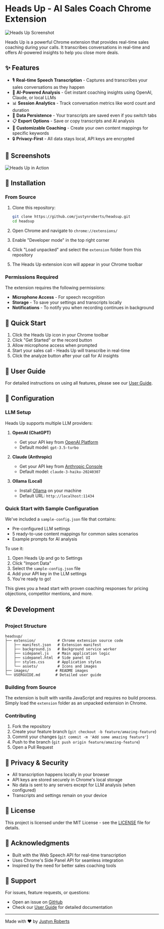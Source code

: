 # Heads Up - AI Sales Coach Chrome Extension

![Heads Up Screenshot](images/screenshot.png)

Heads Up is a powerful Chrome extension that provides real-time sales coaching during your calls. It transcribes conversations in real-time and offers AI-powered insights to help you close more deals.

## ✨ Features

- 🎙️ **Real-time Speech Transcription** - Captures and transcribes your sales conversations as they happen
- 🤖 **AI-Powered Analysis** - Get instant coaching insights using OpenAI, Claude, or local LLMs
- 📊 **Session Analytics** - Track conversation metrics like word count and duration
- 💾 **Data Persistence** - Your transcripts are saved even if you switch tabs
- 📋 **Export Options** - Save or copy transcripts and AI analysis
- 🎯 **Customizable Coaching** - Create your own content mappings for specific keywords
- 🔒 **Privacy-First** - All data stays local, API keys are encrypted

## 📸 Screenshots

![Heads Up in Action](images/screenshot-main.png)

## 🚀 Installation

### From Source

1. Clone this repository:
   ```bash
   git clone https://github.com/justynroberts/headsup.git
   cd headsup
   ```

2. Open Chrome and navigate to `chrome://extensions/`

3. Enable "Developer mode" in the top right corner

4. Click "Load unpacked" and select the `extension` folder from this repository

5. The Heads Up extension icon will appear in your Chrome toolbar

### Permissions Required

The extension requires the following permissions:
- **Microphone Access** - For speech recognition
- **Storage** - To save your settings and transcripts locally
- **Notifications** - To notify you when recording continues in background

## 🎯 Quick Start

1. Click the Heads Up icon in your Chrome toolbar
2. Click "Get Started" or the record button
3. Allow microphone access when prompted
4. Start your sales call - Heads Up will transcribe in real-time
5. Click the analyze button after your call for AI insights

## 📖 User Guide

For detailed instructions on using all features, please see our [User Guide](USERGUIDE.md).

## 🔧 Configuration

### LLM Setup

Heads Up supports multiple LLM providers:

1. **OpenAI (ChatGPT)**
   - Get your API key from [OpenAI Platform](https://platform.openai.com)
   - Default model: `gpt-3.5-turbo`

2. **Claude (Anthropic)**
   - Get your API key from [Anthropic Console](https://console.anthropic.com)
   - Default model: `claude-3-haiku-20240307`

3. **Ollama (Local)**
   - Install [Ollama](https://ollama.ai) on your machine
   - Default URL: `http://localhost:11434`

### Quick Start with Sample Configuration

We've included a `sample-config.json` file that contains:
- Pre-configured LLM settings
- 5 ready-to-use content mappings for common sales scenarios
- Example prompts for AI analysis

To use it:
1. Open Heads Up and go to Settings
2. Click "Import Data"
3. Select the `sample-config.json` file
4. Add your API key in the LLM settings
5. You're ready to go!

This gives you a head start with proven coaching responses for pricing objections, competitor mentions, and more.

## 🛠️ Development

### Project Structure

```
headsup/
├── extension/          # Chrome extension source code
│   ├── manifest.json   # Extension manifest
│   ├── background.js   # Background service worker
│   ├── sidepanel.js    # Main application logic
│   ├── sidepanel.html  # Side panel UI
│   ├── styles.css      # Application styles
│   └── assets/         # Icons and images
├── images/            # README images
└── USERGUIDE.md       # Detailed user guide
```

### Building from Source

The extension is built with vanilla JavaScript and requires no build process. Simply load the `extension` folder as an unpacked extension in Chrome.

### Contributing

1. Fork the repository
2. Create your feature branch (`git checkout -b feature/amazing-feature`)
3. Commit your changes (`git commit -m 'Add some amazing feature'`)
4. Push to the branch (`git push origin feature/amazing-feature`)
5. Open a Pull Request

## 🔐 Privacy & Security

- All transcription happens locally in your browser
- API keys are stored securely in Chrome's local storage
- No data is sent to any servers except for LLM analysis (when configured)
- Transcripts and settings remain on your device

## 📝 License

This project is licensed under the MIT License - see the [LICENSE](LICENSE) file for details.

## 🙏 Acknowledgments

- Built with the Web Speech API for real-time transcription
- Uses Chrome's Side Panel API for seamless integration
- Inspired by the need for better sales coaching tools

## 📧 Support

For issues, feature requests, or questions:
- Open an issue on [GitHub](https://github.com/justynroberts/headsup/issues)
- Check our [User Guide](USERGUIDE.md) for detailed documentation

---

Made with ❤️ by [Justyn Roberts](https://github.com/justynroberts)